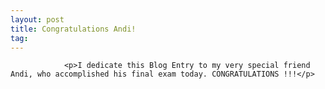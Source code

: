 ```yaml
---
layout: post
title: Congratulations Andi!
tag: 
---
```



                <p>I dedicate this Blog Entry to my very special friend Andi, who accomplished his final exam today. CONGRATULATIONS !!!</p>
            
